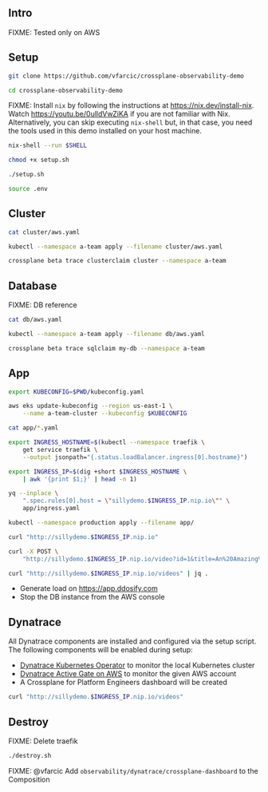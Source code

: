 ## Intro

FIXME: Tested only on AWS

## Setup

```sh
git clone https://github.com/vfarcic/crossplane-observability-demo

cd crossplane-observability-demo
```

FIXME: Install `nix` by following the instructions at https://nix.dev/install-nix. Watch https://youtu.be/0ulldVwZiKA if you are not familiar with Nix. Alternatively, you can skip executing `nix-shell` but, in that case, you need the tools used in this demo installed on your host machine.

```sh
nix-shell --run $SHELL

chmod +x setup.sh

./setup.sh

source .env
```

## Cluster

```sh
cat cluster/aws.yaml

kubectl --namespace a-team apply --filename cluster/aws.yaml

crossplane beta trace clusterclaim cluster --namespace a-team
```

## Database

FIXME: DB reference

```sh
cat db/aws.yaml

kubectl --namespace a-team apply --filename db/aws.yaml

crossplane beta trace sqlclaim my-db --namespace a-team
```

## App

```sh
export KUBECONFIG=$PWD/kubeconfig.yaml

aws eks update-kubeconfig --region us-east-1 \
    --name a-team-cluster --kubeconfig $KUBECONFIG

cat app/*.yaml

export INGRESS_HOSTNAME=$(kubectl --namespace traefik \
    get service traefik \
    --output jsonpath="{.status.loadBalancer.ingress[0].hostname}")

export INGRESS_IP=$(dig +short $INGRESS_HOSTNAME \
    | awk '{print $1;}' | head -n 1)

yq --inplace \
    ".spec.rules[0].host = \"sillydemo.$INGRESS_IP.nip.io\"" \
    app/ingress.yaml

kubectl --namespace production apply --filename app/

curl "http://sillydemo.$INGRESS_IP.nip.io"

curl -X POST \
    "http://sillydemo.$INGRESS_IP.nip.io/video?id=1&title=An%20Amazing%20Video"

curl "http://sillydemo.$INGRESS_IP.nip.io/videos" | jq .
```

* Generate load on https://app.ddosify.com
* Stop the DB instance from the AWS console

## Dynatrace

All Dynatrace components are installed and configured via the setup script. The following components will be enabled
during setup:

- [Dynatrace Kubernetes Operator](https://github.com/Dynatrace/dynatrace-operator) to monitor the local Kubernetes
  cluster
- [Dynatrace Active Gate on AWS]() to monitor the given AWS account
- A Crossplane for Platform Engineers dashboard will be created

```sh
curl "http://sillydemo.$INGRESS_IP.nip.io/videos"
```

## Destroy

FIXME: Delete traefik

```sh
./destroy.sh
```

FIXME: @vfarcic Add `observability/dynatrace/crossplane-dashboard` to the Composition